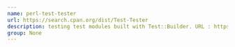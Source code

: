 ```yaml
---
name: perl-test-tester
url: https://search.cpan.org/dist/Test-Tester
description: testing test modules built with Test::Builder. URL : https://search.cpan.org/dist/Test-Tester Groups : None
group: None
---
```

